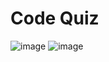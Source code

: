 # Code Quiz

![image](https://user-images.githubusercontent.com/104735194/177006981-d40bd0c9-c4ac-4ac2-9d36-1e30db2fc254.png)
![image](https://user-images.githubusercontent.com/104735194/177007033-021054d0-6339-43b5-b549-92b068c92a39.png)
